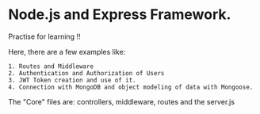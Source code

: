 # Node.js and Express Framework.

Practise for learning !!

Here, there are a few examples like:

    1. Routes and Middleware
    2. Authentication and Authorization of Users
    3. JWT Token creation and use of it.
    4. Connection with MongoDB and object modeling of data with Mongoose.

The "Core" files are: controllers, middleware, routes and the server.js
